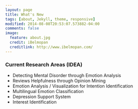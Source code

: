 ```yaml
---
layout: page
title: What's New
tags: [about, Jekyll, theme, responsive]
modified: 2014-08-08T20:53:07.573882-04:00
comments: false
image:
  feature: about.jpg
  credit: iBelmopan
  creditlink: http://www.ibelmopan.com/
---
```


### Current Research Areas (IDEA)
- Detecting Mental Disorder through Emotion Analysis
- Reviews Helpfulness through Opinion Mining
- Emotion Analysis / Visualization for Intention Identification
- Multilingual Emotion Classification
- Depression Support System
- Interest Identification  